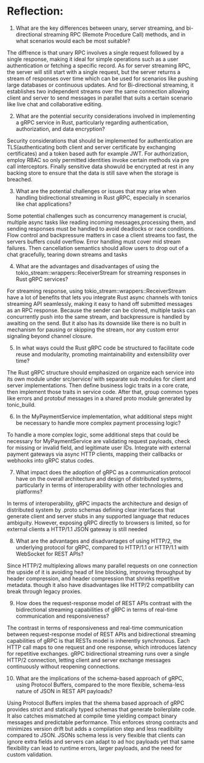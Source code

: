 # Reflection:
1. What are the key differences between unary, server streaming, and bi-directional streaming RPC (Remote Procedure Call) methods, and in what scenarios would each be most suitable?

The diffrence is that unary RPC involves a single request followed by a single response, making it ideal for simple operations such as a user authentication or fetching a specific record. As for server streaming RPC, the server will still start with a single request, but the server returns a stream of responses over time which can be used for scenarios like pushing large databases or continuous updates. And for Bi-directional streaming, it establishes two independent streams over the same connection allowing client and server to send messages in parallel that suits a certain scenario like live chat and collaborative editing.

2. What are the potential security considerations involved in implementing a gRPC service in Rust, particularly regarding authentication, authorization, and data encryption?

Security considerations that should be implemented for authentication are TLS(authenticating both client and server certificate by exchanging certificates) and a token based auth for example JWT. For authorization, employ RBAC so only permitted identities invoke certain methods via pre call interceptors. Finally sensitive data showuld be encrypted at rest in any backing store to ensure that the data is still save when the storage is breached.

3. What are the potential challenges or issues that may arise when handling bidirectional streaming in Rust gRPC, especially in scenarios like chat applications?

Some potential challenges such as concurrency management is crucial, multiple async tasks like reading incoming messages,processing them, and sending responses must be handled to avoid deadlocks or race conditions. Flow control and backpressure matters in case a client streams too fast, the servers buffers could overflow. Error handling must cover mid stream failures. Then cancellation semantics should allow users to drop out of a chat gracefully, tearing down streams and tasks

4. What are the advantages and disadvantages of using the tokio_stream::wrappers::ReceiverStream for streaming responses in Rust gRPC services?

For streaming response, using tokio_stream::wrappers::ReceiverStream have a lot of benefits that lets you integrate Rust async channels with tonics streaming API seamlessly, making it easy to hand off submitted messages as an RPC response. Because the sender can be cloned, multiple tasks can concurrently push into the same stream, and backpressure is handled by awaiting on the send. But it also has its downside like there is no built in mechanism for pausing or skipping the stream, nor any custom error signaling beyond channel closure.

5. In what ways could the Rust gRPC code be structured to facilitate code reuse and modularity, promoting maintainability and extensibility over time?

The Rust gRPC structure should emphasized on organize each service  into its own module under src/service/ with separate sub modules for client and server implementations. Then define business logic traits in a core crate, then implement those traits in service code. After that, group common types like errors and protobuf messages in a shared proto module generated by tonic_build.

6. In the MyPaymentService implementation, what additional steps might be necessary to handle more complex payment processing logic?

To handle a more complex logic, some additional steps that could be necessary for MyPaymentService are validating request payloads, check for missing or invalid field, and legitimate user IDs. Integrate with external payment gateways via async HTTP clients, mapping their callbacks or webhooks into gRPC status codes.

7. What impact does the adoption of gRPC as a communication protocol have on the overall architecture and design of distributed systems, particularly in terms of interoperability with other technologies and platforms?

In terms of interoperability, gRPC impacts the architecture and design of distributed system by .proto schemas defining clear interfaces that generate client and server stubs in any supported language that reduces ambiguity. However, exposing gRPC directly to browsers is limited, so for external clients a HTTP/1.1 JSON gateway is still needed

8. What are the advantages and disadvantages of using HTTP/2, the underlying protocol for gRPC, compared to HTTP/1.1 or HTTP/1.1 with WebSocket for REST APIs?

Since HTTP/2 multiplexing allows many parallel requests on one connection the upside of it is avoiding head of line blocking, improving throughput by header compression, and header compression that shrinks repetitive metadata. though it also have disadvantages like HTTP/2 compatibility can break through legacy proxies. 

9. How does the request-response model of REST APIs contrast with the bidirectional streaming capabilities of gRPC in terms of real-time communication and responsiveness?

The contrast in terms of responsiveness and real-time communication between request-response model of REST APIs and bidirectional streaming capabilities of gRPC is that RESTs model is inherently synchronous. Each HTTP call maps to one request and one response, which introduces latency for repetitive exchanges. gRPC bidirectional streaming runs over a single HTTP/2 connection, letting client and server exchange messages continuously without reopening connections.  

10. What are the implications of the schema-based approach of gRPC, using Protocol Buffers, compared to the more flexible, schema-less nature of JSON in REST API payloads?

Using Protocol Buffers imples that the shema based approach of gRPC provides strict and statically typed schemas that generate boilerplate code. It also catches mismatched at compile time yielding compact binary messages and predictable performance. This enforces strong contracts and minimizes version drift but adds a compilation step and less readibility compared to JSON. JSONs schema less is very flexible that clients can ignore extra fields and servers can adapt to ad hoc payloads yet that same flexibility can lead to runtime errors, larger payloads, and the need for custom validation. 


